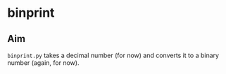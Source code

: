 # binprint

## Aim

`binprint.py` takes a decimal number (for now) and converts it to a binary number (again, for now). 
